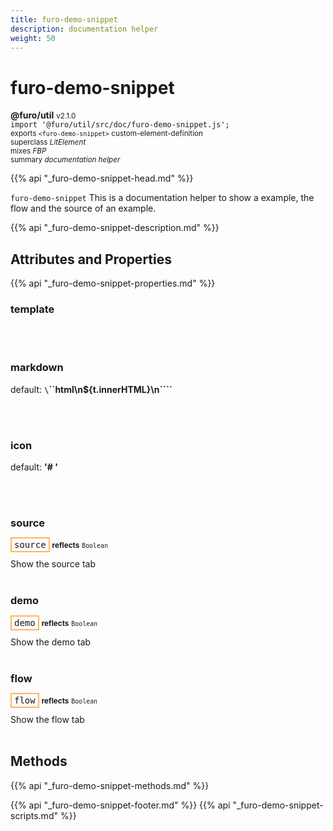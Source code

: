 ```yaml
---
title: furo-demo-snippet
description: documentation helper
weight: 50
---
```


# furo-demo-snippet
**@furo/util** <small>v2.1.0</small>
<br>`import '@furo/util/src/doc/furo-demo-snippet.js';`<small>
<br>exports `<furo-demo-snippet>` custom-element-definition
<br>superclass *LitElement*
<br> mixes *FBP*</small>
<br><small>summary *documentation helper*</small>

{{% api "_furo-demo-snippet-head.md" %}}

`furo-demo-snippet`
 This is a documentation helper to show a example, the flow and the source of an example.

{{% api "_furo-demo-snippet-description.md" %}}


## Attributes and Properties
{{% api "_furo-demo-snippet-properties.md" %}}




### **template**
</small>


<br><br>

### **markdown**
default: **`\`\`\`html\n${t.innerHTML}\n\`\`\``**</small>


<br><br>

### **icon**
default: **&#39;# &#39;**</small>


<br><br>

### **source**

<span  style="border-width:2px; border-style: solid;border-color:  rgb(255, 182, 91);font-family:monospace; padding:2px 4px;">source</span> <small>**reflects**</small>
<small>`Boolean` </small>

Show the source tab
<br><br>

### **demo**

<span  style="border-width:2px; border-style: solid;border-color:  rgb(255, 182, 91);font-family:monospace; padding:2px 4px;">demo</span> <small>**reflects**</small>
<small>`Boolean` </small>

Show the demo tab
<br><br>

### **flow**

<span  style="border-width:2px; border-style: solid;border-color:  rgb(255, 182, 91);font-family:monospace; padding:2px 4px;">flow</span> <small>**reflects**</small>
<small>`Boolean` </small>

Show the flow tab
<br><br>



## Methods
{{% api "_furo-demo-snippet-methods.md" %}}














{{% api "_furo-demo-snippet-footer.md" %}}
{{% api "_furo-demo-snippet-scripts.md" %}}
